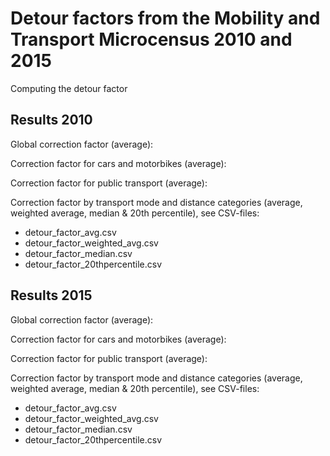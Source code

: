 # Detour factors from the Mobility and Transport Microcensus 2010 and 2015
Computing the detour factor

## Results 2010

Global correction factor (average): 

Correction factor for cars and motorbikes (average): 

Correction factor for public transport (average): 

Correction factor by transport mode and distance categories (average, weighted average, median & 20th percentile), see CSV-files:
- detour_factor_avg.csv
- detour_factor_weighted_avg.csv
- detour_factor_median.csv
- detour_factor_20thpercentile.csv

## Results 2015

Global correction factor (average): 

Correction factor for cars and motorbikes (average): 

Correction factor for public transport (average): 

Correction factor by transport mode and distance categories (average, weighted average, median & 20th percentile), see CSV-files:
- detour_factor_avg.csv
- detour_factor_weighted_avg.csv
- detour_factor_median.csv
- detour_factor_20thpercentile.csv
